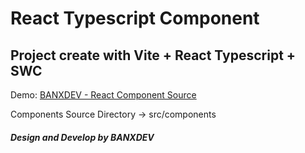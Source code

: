 # React Typescript Component

## Project create with Vite + React Typescript + SWC

Demo: <a href="https://component-source.web.app/">BANXDEV - React Component Source</a>

Components Source Directory
-> src/components

##### Design and Develop by BANXDEV
